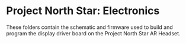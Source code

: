 # Project North Star: Electronics

These folders contain the schematic and firmware used to build and program the display driver board on the Project North Star AR Headset.
